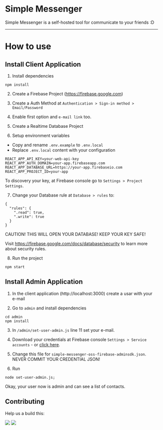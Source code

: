 # Simple Messenger

Simple Messenger is a self-hosted tool for communicate to your friends :D

---

# How to use

## Install Client Application

1. Install dependencies
```
npm install
```

2. Create a Firebase Project (https://firebase.google.com)

3. Create a Auth Method at `Authentication > Sign-in method > Email/Password`

4. Enable first option and `e-mail link` too.

5. Create a Realtime Database Project

6. Setup environment variables
- Copy and rename `.env.example` to `.env.local`
- Replace `.env.local` content with your configuration

```
REACT_APP_API_KEY=your-web-api-key
REACT_APP_AUTH_DOMAIN=your-app.firebaseapp.com
REACT_APP_DATABASE_URL=https://your-app.firebaseio.com
REACT_APP_PROJECT_ID=your-app
```

To discovery your key, at Firebase console go to `Settings > Project Settings`.

7. Change your Database rule at `Database > rules` to:
```
{
  "rules": {
    ".read": true,
    ".write": true
  }
}
```
CAUTION! THIS WILL OPEN YOUR DATABASE! KEEP YOUR KEY SAFE!

Visit https://firebase.google.com/docs/database/security to learn more about security rules.

8. Run the project

```
npm start
```

## Install Admin Application

1. In the client application (http://localhost:3000) create a usar with your e-mail

2. Go to `admin` and install dependencies

```
cd admin
npm install
```

3. In `/admin/set-user-admin.js` line 11 set your e-mail. 

4. Download your credentials at Firebase console `Settings > Service accounts` - or [click here](https://console.firebase.google.com/project/_/settings/serviceaccounts/adminsdk).

5. Change this file for `simple-messenger-oss-firebase-adminsdk.json`. NEVER COMMIT YOUR CREDENTIAL JSON!

6. Run 
```
node set-user-admin.js;
```

Okay, your user now is admin and can see a list of contacts.

## Contributing

Help us a build this:

![](https://lucas-inocente.storage.googleapis.com/1571195790101.photo4988079820080523380.jpg)
![](https://lucas-inocente.storage.googleapis.com/1571195790002.photo4988079820080523379.jpg)

